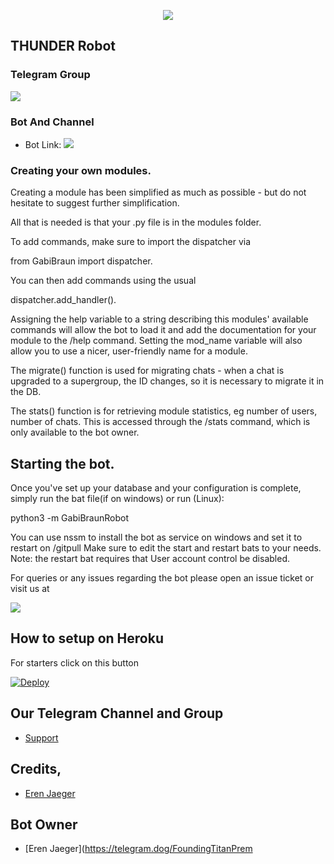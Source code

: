 <p align="center">
  <img src="https://telegra.ph/file/0ed48df18f4175d61b5d8.jpg">
</p>

## THUNDER Robot 

### Telegram Group
<p align="left">
<a href="https://t.me/GabiHelpSupport" alt="Telegram!"> <img src="https://aleen42.github.io/badges/src/telegram.svg" /> </a>

### Bot And Channel 
* Bot Link:  <a href="http://t.me/Gabi_Braun_Robot" alt="GabiBraun"> <img src="https://img.shields.io/badge/%F0%9F%A4%96%20-GabiBraun-blue" /> </a>


### Creating your own modules.

Creating a module has been simplified as much as possible - but do not hesitate to suggest further simplification.

All that is needed is that your .py file is in the modules folder.

To add commands, make sure to import the dispatcher via

from GabiBraun  import dispatcher.

You can then add commands using the usual

dispatcher.add_handler().

Assigning the help variable to a string describing this modules' available
commands will allow the bot to load it and add the documentation for
your module to the /help command. Setting the mod_name variable will also allow you to use a nicer, user-friendly name for a module.

The migrate() function is used for migrating chats - when a chat is upgraded to a supergroup, the ID changes, so 
it is necessary to migrate it in the DB.

The stats() function is for retrieving module statistics, eg number of users, number of chats. This is accessed 
through the /stats command, which is only available to the bot owner.

## Starting the bot.

Once you've set up your database and your configuration is complete, simply run the bat file(if on windows) or run (Linux):

python3 -m GabiBraunRobot

You can use nssm to install the bot as service on windows and set it to restart on /gitpull 
Make sure to edit the start and restart bats to your needs. 
Note: the restart bat requires that User account control be disabled.

For queries or any issues regarding the bot please open an issue ticket or visit us at <p align="left">
<a href="https://t.me/GabiHelpSupport" alt="Telegram!"> <img src="https://aleen42.github.io/badges/src/telegram.svg" /> </a>

## How to setup on Heroku 
For starters click on this button 

[![Deploy](https://www.herokucdn.com/deploy/button.svg)](https://heroku.com/deploy)


## Our Telegram Channel and Group

* [Support](https://telegram.dog/GabiHelpSupport)

## Credits,  
*   [Eren Jaeger](https://telegram.dog/FoundingTitanPrem)

## Bot Owner
*  [Eren Jaeger](https://telegram.dog/FoundingTitanPrem
